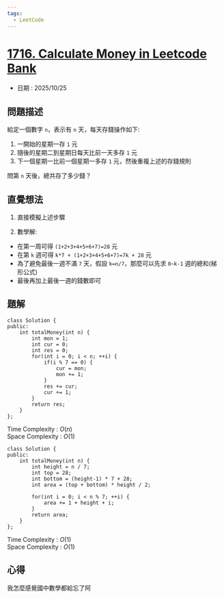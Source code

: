 ```yaml
---
tags:
  - LeetCode
---
```


# [1716. Calculate Money in Leetcode Bank](https://leetcode.com/problems/calculate-money-in-leetcode-bank/description/)  

+ 日期 : 2025/10/25  

## 問題描述  

給定一個數字 `n`，表示有 `n` 天，每天存錢操作如下:  

1. 一開始的星期一存 `1` 元  
2. 隨後的星期二到星期日每天比前一天多存 `1` 元  
3. 下一個星期一比前一個星期一多存 `1` 元，然後重複上述的存錢規則  

問第 `n` 天後，總共存了多少錢？  

## 直覺想法  

1. 直接模擬上述步驟  

2. 數學解:  

+ 在第一周可得 `(1+2+3+4+5+6+7)=28` 元  
+ 在第 `k` 週可得 `k*7 + (1+2+3+4+5+6+7)=7k + 28` 元  
+ 為了避免最後一週不滿 `7` 天，假設 `k=n/7`，那麼可以先求 `0~k-1` 週的總和(梯形公式)  
+ 最後再加上最後一週的錢數即可  

## 題解  

```cpp=
class Solution {
public:
    int totalMoney(int n) {
        int mon = 1;
        int cur = 0;
        int res = 0;
        for(int i = 0; i < n; ++i) {
            if(i % 7 == 0) {
                cur = mon;
                mon += 1;
            }
            res += cur;
            cur += 1;
        }
        return res;
    }
};
```

Time Complexity : $O(n)$  
Space Complexity : $O(1)$  

```cpp=
class Solution {
public:
    int totalMoney(int n) {
        int height = n / 7;
        int top = 28;
        int bottom = (height-1) * 7 + 28;
        int area = (top + bottom) * height / 2;

        for(int i = 0; i < n % 7; ++i) {
            area += 1 + height + i;
        }
        return area;
    }
};
```

Time Complexity : $O(1)$  
Space Complexity : $O(1)$  

## 心得  

我怎麼感覺國中數學都給忘了阿  
